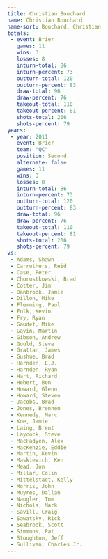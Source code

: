 ```yaml
---
title: Christian Bouchard
name: Christian Bouchard
name-sort: Bouchard, Christian
totals:
 - event: Brier
   games: 11
   wins: 3
   losses: 8
   inturn-total: 86
   inturn-percent: 73
   outturn-total: 120
   outturn-percent: 83
   draw-total: 96
   draw-percent: 76
   takeout-total: 110
   takeout-percent: 81
   shots-total: 206
   shots-percent: 79
years:
 - year: 2011
   event: Brier
   team: "QC"
   position: Second
   alternate: false
   games: 11
   wins: 3
   losses: 8
   inturn-total: 86
   inturn-percent: 73
   outturn-total: 120
   outturn-percent: 83
   draw-total: 96
   draw-percent: 76
   takeout-total: 110
   takeout-percent: 81
   shots-total: 206
   shots-percent: 79
vs:
 - Adams, Shawn
 - Carruthers, Reid
 - Case, Peter
 - Chorostkowski, Brad
 - Cotter, Jim
 - Danbrook, Jamie
 - Dillon, Mike
 - Flemming, Paul
 - Folk, Kevin
 - Fry, Ryan
 - Gaudet, Mike
 - Gavin, Martin
 - Gibson, Andrew
 - Gould, Steve
 - Grattan, James
 - Gushue, Brad
 - Harnden, E.J.
 - Harnden, Ryan
 - Hart, Richard
 - Hebert, Ben
 - Howard, Glenn
 - Howard, Steven
 - Jacobs, Brad
 - Jones, Brennen
 - Kennedy, Marc
 - Koe, Jamie
 - Laing, Brent
 - Laycock, Steve
 - MacFadyen, Alex
 - MacKenzie, Eddie
 - Martin, Kevin
 - Maskiewich, Ken
 - Mead, Jon
 - Millar, Colin
 - Mittelstadt, Kelly
 - Morris, John
 - Muyres, Dallan
 - Naugler, Tom
 - Nichols, Mark
 - Savill, Craig
 - Sawatsky, Rick
 - Seabrook, Scott
 - Simmons, Pat
 - Stoughton, Jeff
 - Sullivan, Charles Jr.
---
```


